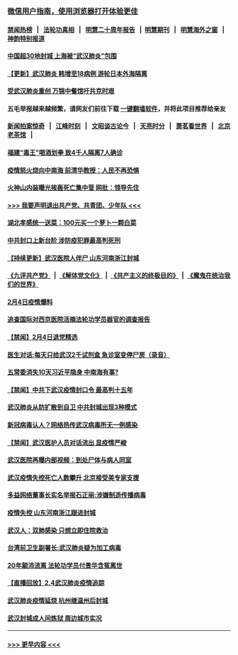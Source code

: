 ### [微信用户指南，使用浏览器打开体验更佳](https://github.com/gfw-breaker/banned-news1/blob/master/indexes/wechat-guide.md?t=0)
#### [禁闻热榜](热点新闻.md?t=0)  &nbsp;&nbsp;|&nbsp;&nbsp; [法轮功真相](https://github.com/gfw-breaker/truth/blob/master/README.md?t=0) &nbsp;&nbsp;|&nbsp;&nbsp; [明慧二十周年报告](https://github.com/gfw-breaker/mh-reports/blob/master/README.md?t=0) &nbsp;&nbsp;|&nbsp;&nbsp;[明慧期刊](https://github.com/gfw-breaker/mh-qikan) &nbsp;&nbsp;|&nbsp;&nbsp; [明慧海外之窗](https://github.com/gfw-breaker/mh-news/blob/master/README.md?t=0) &nbsp;&nbsp;|&nbsp;&nbsp; [神韵特别报道](https://github.com/gfw-breaker/mh-news/blob/master/shenyun.md?t=0)
#### [中国超30地封城 上海被“武汉肺炎”包围](../pages/prog204/a102769616.md?t=02051333) 
#### [【更新】武汉肺炎 韩增至18病例 游轮日本外海隔离](../pages/prog204/a102758911.md?t=02051333) 
#### [受武汉肺炎重创 万锦中餐馆吁共克时艰](../pages/prog204/a102769602.md?t=02051333) 
#### 五毛举报越来越频繁，请网友们前往下载 [一键翻墙软件](https://github.com/gfw-breaker/ssr-accounts)，并将此项目推荐给亲友
#### [新闻拍案惊奇](https://github.com/gfw-breaker/banned-news1/blob/master/pages/link4.md) &nbsp;&nbsp;|&nbsp;&nbsp; [江峰时刻](https://github.com/gfw-breaker/banned-news1/blob/master/pages/link4.md) &nbsp;&nbsp;|&nbsp;&nbsp; [文昭谈古论今](https://github.com/gfw-breaker/banned-news1/blob/master/pages/link4.md) &nbsp;&nbsp;|&nbsp;&nbsp; [天亮时分](https://github.com/gfw-breaker/banned-news1/blob/master/pages/link4.md) &nbsp;&nbsp;|&nbsp;&nbsp; [萧茗看世界](https://github.com/gfw-breaker/banned-news1/blob/master/pages/link4.md) &nbsp;&nbsp;|&nbsp;&nbsp; [北京老茶馆](https://github.com/gfw-breaker/banned-news1/blob/master/pages/link4.md) &nbsp;&nbsp;|&nbsp;&nbsp; 
#### [福建“毒王”喝酒划拳 致4千人隔离7人确诊](../pages/prog204/a102769567.md?t=02051333) 
#### [疫情怒火烧向中南海 前清华教授：人民不再恐惧](../pages/prog204/a102769562.md?t=02051333) 
#### [火神山内装曝光挨轰死亡集中营 网批：领导先住](../pages/prog204/a102769533.md?t=02051333) 
#### [>>> 我要声明退出共产党、共青团、少年队 <<<](https://github.com/begood0513/goodnews/blob/master/quit/letter.md) 
#### [湖北孝感统一送菜：100元买一个萝卜一颗白菜](../pages/prog204/a102769499.md?t=02051333) 
#### [中共封口上新台阶 涉防疫犯罪最高判死刑](../pages/prog204/a102769496.md?t=02051333) 
#### [【持续更新】武汉医院人伴尸 山东河南浙江封城](../pages/prog204/a102757185.md?t=02051333) 
#### [《九评共产党》](https://github.com/begood0513/9ping.md/blob/master/README.md) &nbsp;|&nbsp; [《解体党文化》](../../../../jtdwh.md/blob/master/README.md)  &nbsp;|&nbsp; [《共产主义的终极目的》](../../../../gczydzjmd.md/blob/master/README.md) &nbsp;|&nbsp; [《魔鬼在统治我们的世界》](../../../../mgztzwmdsj.md/blob/master/README.md) 
#### [2月4日疫情爆料](../pages/prog204/a102769455.md?t=02051333) 
#### [追查国际对西京医院活摘法轮功学员器官的调查报告](../pages/prog204/a102767538.md?t=02051333) 
#### [【禁闻】2月4日退党精选](../pages/prog204/a102769421.md?t=02051333) 
#### [医生对话:每天只给武汉2千试剂盒 急诊室变停尸房（录音）](../pages/prog204/a102769388.md?t=02051333) 
#### [五常委消失10天习近平隐身 中南海有事?](../pages/prog204/a102769386.md?t=02051333) 
#### [【禁闻】中共下武汉疫情封口令 最高判十五年](../pages/prog204/a102769377.md?t=02051333) 
#### [武汉肺炎从防扩散到自卫 中共封城出现3种模式](../pages/prog204/a102769356.md?t=02051333) 
#### [新冠病毒认人？网络热传武汉病毒所无一例感染](../pages/prog204/a102769335.md?t=02051333) 
#### [【禁闻】武汉医护人员对话流出 显疫情严峻](../pages/prog204/a102769365.md?t=02051333) 
#### [武汉医院再曝内部视频：到处尸体与病人同室](../pages/prog204/a102769313.md?t=02051333) 
#### [武汉疫情失控死亡人数攀升 北京接受美专家支援](../pages/prog204/a102769276.md?t=02051333) 
#### [多益网络董事长实名举报石正丽:涉嫌制造传播病毒](../pages/prog204/a102769247.md?t=02051333) 
#### [疫情失控 山东河南浙江跟进封城](../pages/prog204/a102769209.md?t=02051333) 
#### [武汉人：双肺感染 只想立即住院救治](../pages/prog204/a102769254.md?t=02051333) 
#### [台湾前卫生副署长:武汉肺炎疑为加工病毒](../pages/prog204/a102769225.md?t=02051333) 
#### [20年颠沛流离 法轮功学员付景华含冤离世](../pages/prog204/a102769164.md?t=02051333) 
#### [【直播回放】2.4武汉肺炎疫情追踪](../pages/prog204/a102769076.md?t=02051333) 
#### [武汉肺炎疫情延烧  杭州继温州后封城](../pages/prog204/a102768930.md?t=02051333) 
#### [武汉封城成人间炼狱 周边城市实况](../pages/prog204/a102768927.md?t=02051333) 

----
#### [ >>> 更早内容 <<< ](../indexes/prog204-earlier.md)
